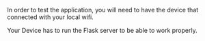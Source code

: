 In order to test the application, you will need to have the device that connected with your local wifi.

Your Device has to run the Flask server to be able to work properly. 
